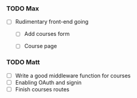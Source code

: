 ### TODO Max

- [ ] Rudimentary front-end going
    - [ ] Add courses form
    - [ ] Course page
 

### TODO Matt

- [ ] Write a good middleware function for courses
- [ ] Enabling OAuth and signin
- [ ] Finish courses routes